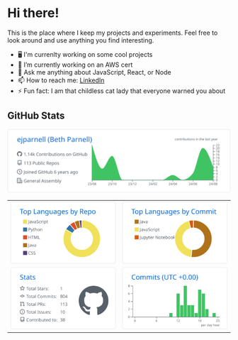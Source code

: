 # Hi there!


This is the place where I keep my projects and experiments. Feel free to look around and use anything you find interesting.

- 🖥️ I'm currenlty working on some cool projects
- 🌱 I’m currently working on an AWS cert
- 💬 Ask me anything about JavaScript, React, or Node
- 📫 How to reach me: [LinkedIn](https://www.linkedin.com/in/elizabethjparnell/)
- ⚡ Fun fact: I am that childless cat lady that everyone warned you about

## GitHub Stats

![](https://raw.githubusercontent.com/ejparnell/ejparnell/master/profile-summary-card-output/github/0-profile-details.svg)

|  |  |
| --- | --- |
| ![](https://raw.githubusercontent.com/ejparnell/ejparnell/master/profile-summary-card-output/github/1-repos-per-language.svg) | ![](https://raw.githubusercontent.com/ejparnell/ejparnell/master/profile-summary-card-output/github/2-most-commit-language.svg) |
| ![](https://raw.githubusercontent.com/ejparnell/ejparnell/master/profile-summary-card-output/github/3-stats.svg) | ![](https://raw.githubusercontent.com/ejparnell/ejparnell/master/profile-summary-card-output/github/4-productive-time.svg) |


